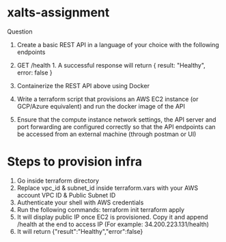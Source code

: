# xalts-assignment

Question
1. Create a basic REST API in a language of your choice with the following endpoints
  1. GET /health
    1. A successful response will return { result: "Healthy", error: false }

2. Containerize the REST API above using Docker

3. Write a terraform script that provisions an AWS EC2 instance (or GCP/Azure equivalent)
and run the docker image of the API

4. Ensure that the compute instance network settings, the API server and port forwarding
are configured correctly so that the API endpoints can be accessed from an external
machine (through postman or UI)

# Steps to provision infra

1. Go inside terraform directory
2. Replace vpc_id & subnet_id inside terraform.vars with your AWS account VPC ID & Public Subnet ID
3. Authenticate your shell with AWS credentials
4. Run the following commands:
    terraform init
    terraform apply
5. It will display public IP once EC2 is provisioned. Copy it and append /health at the end to access IP (For example: 34.200.223.131/health)
6. It will return {"result":"Healthy","error":false} 
